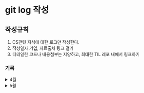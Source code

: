 # git log 작성

## 작성규칙

1. CS관련 지식에 대한 로그만 작성한다.
2. 작성일자 기입, 자료출처 링크 걸기
3. 디테일한 코드나 내용첨부는 지양하고, 최대한 TIL 레포 내에서 링크하기

### 기록

<details>
<summary> 4월 </summary>
[ 20210407 ]

- 멋사 9기 세션 wireframe 툴 소개.
- [Whimsical Wireframes](https://whimsical.com/wireframes)
- design 툴 소개 - 맥OS Sketch, window Adobe XD?
- 해시테이블 충돌 open addressing 마크다운 정리

[ 20210408 ]

- 한 방향 연결리스트 함수들 구현 실습
- pushFront, pushBack, popFront, popBack, search, remove함수 구현 (테스트케이스 PASS)
- [구현 링크](https://github.com/Parkjju/TIL/blob/master/Data_structure/SinglyLinkedList.md)

[ 20210409 ]

- 한 방향 연결리스트 함수 구현 완성
- [구현 링크](https://github.com/Parkjju/TIL/blob/master/Data_structure/SinglyLinkedList.md)

[ 20210410 ]

- 양 방향 연결리스트 함수 구현ing
- [링크](https://github.com/Parkjju/TIL/blob/master/Data_structure/doublyLinkedList.md)

[ 20210411 ]

- [양 방향 연결리스트 연산 구현과제 마무리](https://github.com/Parkjju/TIL/blob/master/Data_structure/doublyLinkedList.md)
- [파이썬의 딕셔너리 - 해시테이블과 관련된 토막지식 강의](https://github.com/Parkjju/TIL/blob/master/Data_structure/pydict.md)

[ 20210412 ]

- [classlion HTML기초 수강 및 실습 진행](https://github.com/Parkjju/likelion_TIL/blob/main/likelion_session/html2/html2.md)
- [classlion 실습내용](https://github.com/Parkjju/likelion_TIL/blob/main/likelion_session/html2/index.html)

[ 20210413 ]

- [classlion HTML 기초 수강 및 실습 진행 - form 태그 중심](https://github.com/Parkjju/likelion_TIL/blob/main/likelion_session/html3/html3.md)
- [classlion bootstrap 프레임워크 이용 실습해보기](https://github.com/Parkjju/likelion_TIL/blob/main/likelion_session/bootstrap/bootstrap.md)
- [classlion github 배포 실습](https://github.com/Parkjju/likelion_TIL/blob/main/likelion_session/git_deploy/web_hosting.md)
- 해시테이블 open addressing 구현 실습 진행중
- 트리 자료구조 기본 용어 및 표현법

[ 20210414 ]

- [git submodule 개념 총정리 및 적용 + 실습](https://github.com/Parkjju/TIL/blob/master/Git/git_submodule.md)
- [git fetch & git pull](https://github.com/Parkjju/TIL/blob/master/Git/git_fetch.md)
- [멋사 html&CSS - Intro](https://github.com/Parkjju/likelion_TIL/blob/main/likelion_session/HTML%26CSS/Intro/Intro.md)
- [멋사 html&CSS - html기초](https://github.com/Parkjju/likelion_TIL/blob/main/likelion_session/HTML%26CSS/HTML_basic/html_basic.md)
- [멋사 html&CSS - 텍스트와 관련된 태그](https://github.com/Parkjju/likelion_TIL/blob/main/likelion_session/HTML%26CSS/html_text/text_tag.md)
- [구름 해시테이블 open addressing 구현](https://github.com/Parkjju/TIL/blob/master/Data_structure/open_addressing.md)

[ 20210415 ]

- HTML&CSS - 링크태그
- HTML&CSS - 미디어태그
- HTML&CSS - 테이블

[ 20210416 ]

- 해시테이블 과제중

[ 20210417 ]

- 노마드 코더 Javascript 시작 - why Vanilla JS?

[ 20210418 ]

- classlion form태그 정리
- [노마드 코더 JS #1 Theory part 마무리](https://github.com/Parkjju/TIL/blob/master/Javascript/Theory.md)

[ 20210419 ]

- [heap 정의 및 각종 연산 내용 정리](https://github.com/Parkjju/TIL/blob/master/Data_structure/heap.md)

[ 20210421 ]

- tree.md에 이진트리 내용 추가

[ 20210422 ]

- JS 함수 정의하기

[ 20210423 ]

- JS DOM 개념 이해
- JS 함수 정의 심화 - if-else이용
- DOM practice -> html class 관련 method 이용 - add, remove, toggle, contains..

[ 20210424 ]

- JS todo list - 실시간 시간 업데이트하기
- localStorage.getItem, setItem으로 유저 정보 저장하기 & 얻기

[ 20210425 ]

- JS todo list - 목록 추가하기
- 목록 삭제하기
- JSON이용하여 js obj와 string 서로 parse
- js로 이미지 불러오기
- js math모듈 이용하여 난수 생성

[ 20210426 ]

- JS todo list 날씨정보 추가하기
- open weather API로부터 정보 받아오기
- weather API로부터 얻어온 지역명칭이 다름. 확인필요

[ 20210427 ]

- todo list 폰트 추가
- todo list reset CSS 적용 및 배경 이미지 조정

[ 20210428 ]

- 해시테이블 과제 풀이 완료 (해시 클래스 파이썬으로 구현 및 당근마켓 예제)
- toss SLASH2021 컨퍼런스 day1 참석 - 토스 서버 인프라 부분 듣다가 포기
- Daily CS 쌓기 시작 - Docker란?
- 멋쟁이사자처럼 netlify로 페이지 배포하기 실습 및 마크다운 정리

[ 20210429 ]

- domain 개념정리

[ 20210430 ]

- 멋사 classlion CSS - CSS 기초, 선택자, 값과 단위 수강 및 마크다운 정리
- nomad coders - 서버리스 개념 정리

</details>

<details>
<summary> 5월 </summary>

[ 20210501 ]

- nomad coders - library vs framework 개념정리

[ 20210503 ]

- 자료구조 이진탐색트리의 정의
- 자료구조 이진탐색트리의 탐색 및 삭제연산
- coursera - Google IT Support 시작 (1주차 Introduction to IT Support - What is IT?)

[ 20210504 ]

- classlion CSS - 텍스트와 관련된 프로퍼티 수강 및 실습
- classlion CSS - 박스 모델 수강 및 실습
- 멋쟁이사자처럼9기 - 부트스트랩 이용한 개인 페이지 배포하기 실습
- coursera - Introduction to IT Support (survey 및 오리엔테이션 마무리)
- nomad coders - what is API?
- 방학동안 공부할 분야 선정
  1. Java - 윤성우의 열혈자바
  2. Java/spring framework - 인프런 김영한님
  3. IT 직군에 필요한 영어지식 공부
  4. Java학습과 더불어 알고리즘 파기 (신찬수 교수님 과목 예습 완료 후 백준 로드맵 짜기)
  5. 시간 남으면 주식투자 자동 봇 만들기
  6. 네트워크 학습 - 인프런 HTTP부터
- 네이버 Tune CIC, 카카오 멜론 CIC 지원하기 위해 필요한 개발자 기술스택 정리

````
# ⛏️ Skills

---

## Backend

- Java, Groovy, Node.js
- Spring Boot, Spring MVC, Spring Batch, Spring Data JPA
- JPA, Querydsl
- Junit5, Junit4, Mockito, Spock
- Gradle
- IntelliJ, DataGrip, Visual Studio Code, Vim
- Git, Sourcetree

## DevOps

- AWS EC2, S3, RDS, CloudFront, Route 53, CodeDeploy, Beanstalk
- MySQL, MariaDB
- Jenkins
- Nginx, Tomcat
- Pinpoint, ELK Stack

## Frontend

- HTML5, CSS3(SCSS), JS(ES6)
- React
- Vue.js
- Typescript, Redux(React-redux, Redux-toolkit)

## Collaboration

- Jira & Wiki Confluence
- Upsource
- Slack
```
````

[ 20210505 ]

- devops 개념 정리
- coursera - history of computer 수강

[ 20210506 ]

- 우아한 Tech - Web 요청 & 응답과정 개념 정리
  - 인터넷, Web에 대한 개념
  - HTTP란
  - 티스토리 예시를 통해 간단한 요청 및 응답과정 살피기
- coursera - Introduction to IT 1주차 - Digital Logic
  - 문자 인코딩과 ASCII, 이진법 변환
- 힙 구현하기 실습 - 구성 및 정렬

[ 20210508 ]

- 공구 사이트 Madia designer채널 보며 클론 디자인해보기
- coursera - 컴퓨터구조 overview
  - 이진수 실습
  - 컴퓨터구조 요약 및 학습할 부분 확인
  - CS abstraction 개념

[ 20210509 ]

- 멋쟁이 사자처럼 UI디자인 중간점검 및 추가 계획
- BST rotation함수

[ 20210510 ]

- classlion 위치와 관련된 프로퍼티
  - display
  - flexbox - container와 item 관계
- coursera - Introduction to Computer Hardware
- 자료구조 AVL트리의 정의
- 자료구조 AVL트리 insert, delete연산 강의 수강

[ 20210511 ]

- coursera - Introduction to Computer Hardware
  - Programs and Hardware
    1. RAM
    2. CPU
    3. EDB
    4. MCC
    5. Cache
    6. CPU clock, bus
- 자료구조 힙 구현 과제 마무리

[ 20210512 ]

- Red-black트리 정리
- 2-3-4트리 정리
- classlion HTML&CSS 마무리
- classlion python기초 - 변수 문자형까지

[ 20210513 ]

- 프로젝트 UI디자인

[ 20210514 ]

- 노마드코더 블록체인 시리즈 총정리

[ 20210515 ]

- 프로젝트 와이어프레임 간단 정리
- 가상화폐 기술 관련 세션 진행
- coursera - The modern computer - Components
  - CPU
  - Supplemental Reading for CPU architecture - 32bit vs 64bit.
  - RAM
  - Motherboards - 특징들
  - Stoarge - 국제 표기법 이슈, 저장장치 타입 HDD,SDD, 하드디스크 인터페이스 SATA,PATA
  - 관련 자료 서칭 및 정리

[ 20210516 ]

- classlion 파이썬 기초 수강
- 프로젝트 wireframe 구조 회의
- 프로젝트 UI디자인 공유

[ 20210517 ]

- coursera 2주차
  - power supplies
  - mobile devices
  - batteries and charging system (supplemental reading - inductive charging & How to maximize your batteries for iOS)
  - peripherals - USB, gigabit, display peripheral, supplemental reading -> USB
  - BIOS/UEFI - 정의 및 기능
  - CMOS
  - 관련자료 서치-번역 및 정리

[ 20210518 ]

- coursera 3주차 : OS
  - SSH & VPN 정리

* 자료구조 BST traversal,insert,delete by merging/copying 복습

[ 20210519 ]

- 멋사 파이썬 세션 진행
- classlion - django setting
  - windows & MacOS 둘다 진행
  - Mac기준 터미널 사용 실습
- classlion - django MTV패턴 이해

[ 20210520 ]

- union-find 자료구조 정리

[ 20210521 ]

- gitignore정리
- 자료구조 BST구현과제 함수구현까지

[ 20210522 ]

- 자료구조 BST과제 디버깅 및 최종마무리

[ 20210524 ]

- 프로젝트 기능 구체화
- CSS textarea resize, autocomplete, div에 링크걸기
- TIL 웹사이트 상단 바 완성

[ 20210525 ]

- TIL Vuepress 클론코딩 시작
  1. 상단 바, 깃헙 링크, 검색창 추가
  2. 페이지 가이드 구성
  3. 좌측 메뉴바 스크롤 추가
  4. 사이드 메뉴바 레이아웃 구성

[ 20210526 ]

- TIL Vuepress 클론
  1. 검색창 수정완료
  2. 메인페이지 레이아웃 구성
  3. 메인페이지 padding 수정 및 타이틀 추가
  4. 폰트 수정

[ 20210527 ]

- TIL Vuepress 클론
  1. 메인페이지 구성 완료
  2. js 파일 클릭이벤트 추가

[ 20210528 ]

- TIL Vuepress 클론
  1. 클릭이벤트 추가하여 사이드바 전환 에니메이션 구현 관련자료 조사중

[ 20210529 ]

- 자료구조 AVL 과제 60점

[ 20210530 ]

- 자료구조 AVL 과제 만점 마무리

[ 20210531 ]

- 자료구조 graph 정리
- coursera OS개념정리
- coursera networking 개념정리

[ 20210601 ]

- classlion django실습

[ 20210602 ]

- 멋사 정기세션
- classlion django CRUD

</details>
